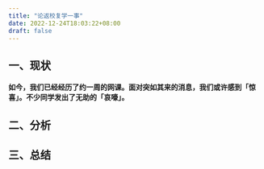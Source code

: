 ```yaml
---
title: "论返校复学一事"
date: 2022-12-24T18:03:22+08:00
draft: false
---
```


## 一、现状
#### 如今，我们已经经历了约一周的网课。面对突如其来的消息，我们或许感到「惊喜」。不少同学发出了无助的「哀嚎」。

## 二、分析
#### 

## 三、总结
#### 
